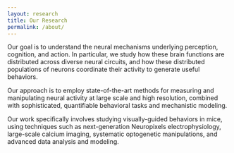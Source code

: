 ```yaml
---
layout: research
title: Our Research
permalink: /about/
---
```


<p>Our goal is to understand the neural mechanisms underlying perception, cognition, and action. In particular, we study how these brain functions are distributed across diverse neural circuits, and how these distributed populations of neurons coordinate their activity to generate useful behaviors. </p>

<p>Our approach is to employ state-of-the-art methods for measuring and manipulating neural activity at large scale and high resolution, combined with sophisticated, quantifiable behavioral tasks and mechanistic modeling. </p>

<p>Our work specifically involves studying visually-guided behaviors in mice, using techniques such as next-generation Neuropixels electrophysiology, large-scale calcium imaging, systematic optogenetic manipulations, and advanced data analysis and modeling. </p>
